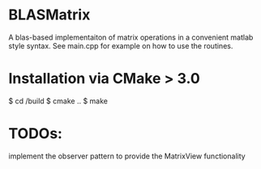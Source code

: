 # BLASMatrix 


A blas-based implementaiton of matrix operations in a convenient matlab style syntax. 
See main.cpp for example on how to use the routines. 

# Installation via CMake > 3.0 

$ cd <project home directory>/build
$ cmake ..
$ make 


# TODOs:
implement the observer pattern to provide the MatrixView functionality


